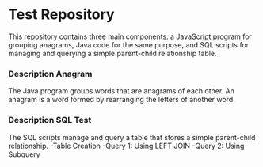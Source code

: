 # Test Repository

This repository contains three main components: a JavaScript program for grouping anagrams, Java code for the same purpose, and SQL scripts for managing and querying a simple parent-child relationship table.

### Description Anagram

The Java program groups words that are anagrams of each other. An anagram is a word formed by rearranging the letters of another word.

### Description SQL Test
The SQL scripts manage and query a table that stores a simple parent-child relationship.
-Table Creation
-Query 1: Using LEFT JOIN
-Query 2: Using Subquery
